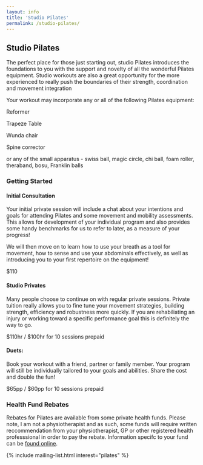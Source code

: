 ```yaml
---
layout: info
title: 'Studio Pilates'
permalink: /studio-pilates/
---
```


<section class="section">
	<div class="container">
		<div class="col-sm-8">
			<h2>Studio Pilates</h2>
			<p>The perfect place for those just starting out, studio Pilates introduces the foundations to you with the support and novelty of all the wonderful Pilates equipment.  Studio workouts are also a great opportunity for the more experienced to really push the boundaries of their strength, coordination and movement integration</p>
			<p>Your workout may incorporate any or all of the following Pilates equipment:</p>
				<p>Reformer</p>
				<p>Trapeze Table</p>
				<p>Wunda chair</p>
				<p>Spine corrector</p>
			<p>or any of the small apparatus - swiss ball, magic circle, chi ball, foam roller, theraband, bosu, Franklin balls</p>
			<h3>Getting Started</h3>
			<h4>Initial Consultation</h4>
			<p>Your initial private session will include a chat about your intentions and goals for attending Pilates and some movement and mobility assessments.  This allows for development of your individual program and also provides some handy benchmarks for us to refer to later, as a measure of your progress!</p>
			<p>We will then move on to learn how to use your breath as a tool for movement, how to sense and use your abdominals effectively, as well as introducing you to your first repertoire on the equipment!  
			<p>$110</p>
			<h4>Studio Privates</h4>
			<p>Many people choose to continue on with regular private sessions.  Private tuition really allows you to fine tune your movement strategies, building strength, efficiency and robustness more quickly. If you are rehabiliating an injury or working toward a specific performance goal this is definitely the way to go.</p>
			<p>$110hr / $100hr for 10 sessions prepaid</p>
			<h4>Duets:</h4> 
			<p>Book your workout with a friend, partner or family member. Your program will still be individually tailored to your goals and abilities. Share the cost and double the fun!</p>
			<p>$65pp / $60pp for 10 sessions prepaid</p>
			 </p>
			 <h3>Health Fund Rebates</h3>
			 <p>Rebates for Pilates are available from some private health funds.  Please note, I am not a physiotherapist and as such, some funds will require written reccommendation from your physiotherapist, GP or other registered health professsional in order to pay the rebate. Information specifc to your fund can be <a target="_blank" href="http://www.pilates.org.au/health-funds/">found online</a>.</p> 
		</div><!-- .col-sm-8 -->
	</div><!-- .container -->
</section>


{% include mailing-list.html interest="pilates" %}